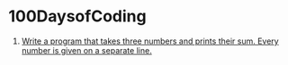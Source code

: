 # 100DaysofCoding

1) [Write a program that takes three numbers and prints their sum. Every number is given on a separate line.
]()
